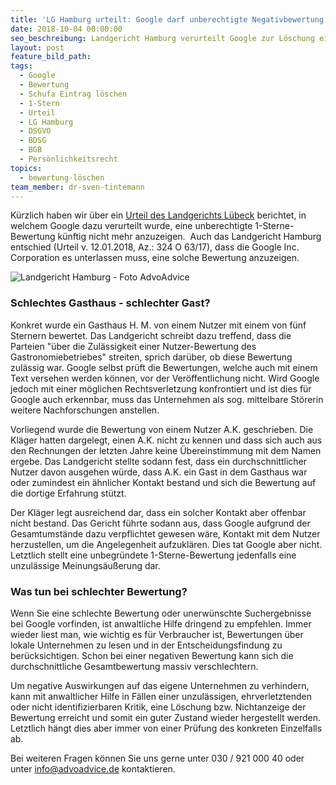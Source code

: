 ```yaml
---
title: 'LG Hamburg urteilt: Google darf unberechtigte Negativbewertung nicht anzeigen'
date: 2018-10-04 00:00:00
seo_beschreibung: Landgericht Hamburg verurteilt Google zur Löschung einer Bewertung
layout: post
feature_bild_path:
tags:
  - Google
  - Bewertung
  - Schufa Eintrag löschen
  - 1-Stern
  - Urteil
  - LG Hamburg
  - DSGVO
  - BDSG
  - BGB
  - Persönlichkeitsrecht
topics:
  - bewertung-löschen
team_member: dr-sven-tintemann
---
```


K&uuml;rzlich haben wir &uuml;ber ein [Urteil des Landgerichts L&uuml;beck](https://advoadvice.de/blog/lg-l%C3%BCbeck-verurteilt-google-unberechtigte-1-sterne-bewertung-darf-nicht-angezeigt-werden/) berichtet, in welchem Google dazu verurteilt wurde, eine unberechtigte 1-Sterne-Bewertung k&uuml;nftig nicht mehr anzuzeigen.&nbsp; Auch das Landgericht Hamburg entschied (Urteil v. 12.01.2018, Az.: 324 O 63/17), dass die Google Inc. Corporation es unterlassen muss, eine solche Bewertung anzuzeigen.

![Landgericht Hamburg - Foto AdvoAdvice](/uploads/lg-hamburg-außenansicht-5.JPG "Landgericht Hamburg verurteilt Google")

### Schlechtes Gasthaus - schlechter Gast?

Konkret wurde ein Gasthaus H. M. von einem Nutzer mit einem von f&uuml;nf Sternern bewertet. Das Landgericht schreibt dazu treffend, dass die Parteien "&uuml;ber die Zul&auml;ssigkeit einer Nutzer-Bewertung des Gastronomiebetriebes" streiten, sprich dar&uuml;ber, ob diese Bewertung zul&auml;ssig war. Google selbst pr&uuml;ft die Bewertungen, welche auch mit einem Text versehen werden k&ouml;nnen, vor der Ver&ouml;ffentlichung nicht. Wird Google jedoch mit einer m&ouml;glichen Rechtsverletzung konfrontiert und ist dies f&uuml;r Google auch erkennbar, muss das Unternehmen als sog. mittelbare St&ouml;rerin weitere Nachforschungen anstellen.

Vorliegend wurde die Bewertung von einem Nutzer A.K. geschrieben. Die Kl&auml;ger hatten dargelegt, einen A.K. nicht zu kennen und dass sich auch aus den Rechnungen der letzten Jahre keine &Uuml;bereinstimmung mit dem Namen ergebe. Das Landgericht stellte sodann fest, dass ein durchschnittlicher Nutzer davon ausgehen w&uuml;rde, dass A.K. ein Gast in dem Gasthaus war oder zumindest ein &auml;hnlicher Kontakt bestand und sich die Bewertung auf die dortige Erfahrung st&uuml;tzt.

Der Kl&auml;ger legt ausreichend dar, dass ein solcher Kontakt aber offenbar nicht bestand. Das Gericht f&uuml;hrte sodann aus, dass Google aufgrund der Gesamtumst&auml;nde dazu verpflichtet gewesen w&auml;re, Kontakt mit dem Nutzer herzustellen, um die Angelegenheit aufzukl&auml;ren. Dies tat Google aber nicht. Letztlich stellt eine unbegr&uuml;ndete 1-Sterne-Bewertung jedenfalls eine unzul&auml;ssige Meinungs&auml;u&szlig;erung dar.

### Was tun bei schlechter Bewertung?

Wenn Sie eine schlechte Bewertung oder unerw&uuml;nschte Suchergebnisse bei Google vorfinden, ist anwaltliche Hilfe dringend zu empfehlen. Immer wieder liest man, wie wichtig es f&uuml;r Verbraucher ist, Bewertungen &uuml;ber lokale Unternehmen zu lesen und in der Entscheidungsfindung zu ber&uuml;cksichtigen. Schon bei einer negativen Bewertung kann sich die durchschnittliche Gesamtbewertung massiv verschlechtern.

Um negative Auswirkungen auf das eigene Unternehmen zu verhindern, kann mit anwaltlicher Hilfe in F&auml;llen einer unzul&auml;ssigen, ehrverletztenden oder nicht identifizierbaren Kritik, eine L&ouml;schung bzw. Nichtanzeige der Bewertung erreicht und somit ein guter Zustand wieder hergestellt werden. Letztlich h&auml;ngt dies aber immer von einer Pr&uuml;fung des konkreten Einzelfalls ab.

Bei weiteren Fragen k&ouml;nnen Sie uns gerne unter 030 / 921 000 40 oder unter info@advoadvice.de kontaktieren.

&nbsp;

&nbsp;